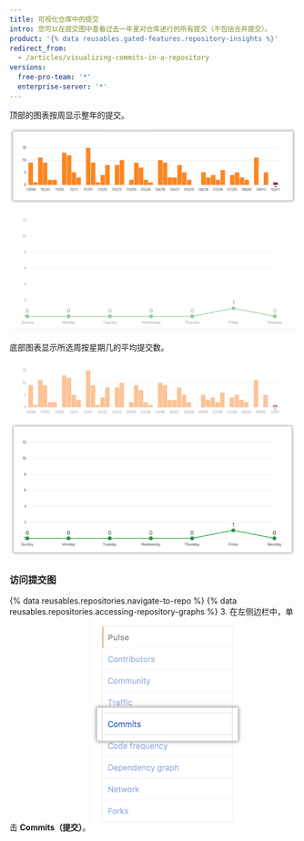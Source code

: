 ```yaml
---
title: 可视化仓库中的提交
intro: 您可以在提交图中查看过去一年里对仓库进行的所有提交（不包括合并提交）。
product: '{% data reusables.gated-features.repository-insights %}'
redirect_from:
  - /articles/visualizing-commits-in-a-repository
versions:
  free-pro-team: '*'
  enterprise-server: '*'
---
```


顶部的图表按周显示整年的提交。

![仓库提交年图](/assets/images/help/graphs/repo_commit_activity_year_graph.png)

底部图表显示所选周按星期几的平均提交数。

![仓库提交周图](/assets/images/help/graphs/repo_commit_activity_week_graph.png)

### 访问提交图

{% data reusables.repositories.navigate-to-repo %}
{% data reusables.repositories.accessing-repository-graphs %}
3. 在左侧边栏中，单击 **Commits（提交）**。 ![提交选项卡](/assets/images/help/graphs/commits_tab.png)
